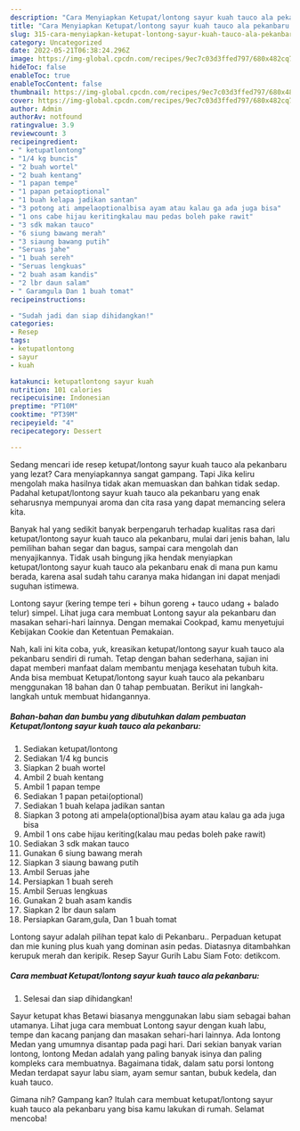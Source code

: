```yaml
---
description: "Cara Menyiapkan Ketupat/lontong sayur kuah tauco ala pekanbaru yang Bikin Ngiler, Buat Buka Puasa}"
title: "Cara Menyiapkan Ketupat/lontong sayur kuah tauco ala pekanbaru yang Bikin Ngiler, Buat Buka Puasa}"
slug: 315-cara-menyiapkan-ketupat-lontong-sayur-kuah-tauco-ala-pekanbaru-yang-bikin-ngiler-buat-buka-puasa
category: Uncategorized
date: 2022-05-21T06:38:24.296Z
image: https://img-global.cpcdn.com/recipes/9ec7c03d3ffed797/680x482cq70/ketupatlontong-sayur-kuah-tauco-ala-pekanbaru-foto-resep-utama.jpg
hideToc: false
enableToc: true
enableTocContent: false
thumbnail: https://img-global.cpcdn.com/recipes/9ec7c03d3ffed797/680x482cq70/ketupatlontong-sayur-kuah-tauco-ala-pekanbaru-foto-resep-utama.jpg
cover: https://img-global.cpcdn.com/recipes/9ec7c03d3ffed797/680x482cq70/ketupatlontong-sayur-kuah-tauco-ala-pekanbaru-foto-resep-utama.jpg
author: Admin
authorAv: notfound
ratingvalue: 3.9
reviewcount: 3
recipeingredient:
- " ketupatlontong"
- "1/4 kg buncis"
- "2 buah wortel"
- "2 buah kentang"
- "1 papan tempe"
- "1 papan petaioptional"
- "1 buah kelapa jadikan santan"
- "3 potong ati ampelaoptionalbisa ayam atau kalau ga ada juga bisa"
- "1 ons cabe hijau keritingkalau mau pedas boleh pake rawit"
- "3 sdk makan tauco"
- "6 siung bawang merah"
- "3 siaung bawang putih"
- "Seruas jahe"
- "1 buah sereh"
- "Seruas lengkuas"
- "2 buah asam kandis"
- "2 lbr daun salam"
- " Garamgula Dan 1 buah tomat"
recipeinstructions:

- "Sudah jadi dan siap dihidangkan!"
categories:
- Resep
tags:
- ketupatlontong
- sayur
- kuah

katakunci: ketupatlontong sayur kuah 
nutrition: 101 calories
recipecuisine: Indonesian
preptime: "PT10M"
cooktime: "PT39M"
recipeyield: "4"
recipecategory: Dessert

---
```



Sedang mencari ide resep ketupat/lontong sayur kuah tauco ala pekanbaru yang lezat? Cara menyiapkannya sangat gampang. Tapi Jika keliru mengolah maka hasilnya tidak akan memuaskan dan bahkan tidak sedap. Padahal ketupat/lontong sayur kuah tauco ala pekanbaru yang enak seharusnya mempunyai aroma dan cita rasa yang dapat memancing selera kita.


Banyak hal yang sedikit banyak berpengaruh terhadap kualitas rasa dari ketupat/lontong sayur kuah tauco ala pekanbaru, mulai dari jenis bahan, lalu pemilihan bahan segar dan bagus, sampai cara mengolah dan menyajikannya. Tidak usah bingung jika hendak menyiapkan ketupat/lontong sayur kuah tauco ala pekanbaru enak di mana pun kamu berada, karena asal sudah tahu caranya maka hidangan ini dapat menjadi suguhan istimewa.

Lontong sayur (kering tempe teri + bihun goreng + tauco udang + balado telur) simpel. Lihat juga cara membuat Lontong sayur ala pekanbaru dan masakan sehari-hari lainnya. Dengan memakai Cookpad, kamu menyetujui Kebijakan Cookie dan Ketentuan Pemakaian.


Nah, kali ini kita coba, yuk, kreasikan ketupat/lontong sayur kuah tauco ala pekanbaru sendiri di rumah. Tetap dengan bahan sederhana, sajian ini dapat memberi manfaat dalam membantu menjaga kesehatan tubuh kita. Anda bisa membuat Ketupat/lontong sayur kuah tauco ala pekanbaru menggunakan 18 bahan dan 0 tahap pembuatan. Berikut ini langkah-langkah untuk membuat hidangannya.

<!--inarticleads1-->

##### Bahan-bahan dan bumbu yang dibutuhkan dalam pembuatan Ketupat/lontong sayur kuah tauco ala pekanbaru:

1. Sediakan  ketupat/lontong
1. Sediakan 1/4 kg buncis
1. Siapkan 2 buah wortel
1. Ambil 2 buah kentang
1. Ambil 1 papan tempe
1. Sediakan 1 papan petai(optional)
1. Sediakan 1 buah kelapa jadikan santan
1. Siapkan 3 potong ati ampela(optional)bisa ayam atau kalau ga ada juga bisa
1. Ambil 1 ons cabe hijau keriting(kalau mau pedas boleh pake rawit)
1. Sediakan 3 sdk makan tauco
1. Gunakan 6 siung bawang merah
1. Siapkan 3 siaung bawang putih
1. Ambil Seruas jahe
1. Persiapkan 1 buah sereh
1. Ambil Seruas lengkuas
1. Gunakan 2 buah asam kandis
1. Siapkan 2 lbr daun salam
1. Persiapkan  Garam,gula, Dan 1 buah tomat


Lontong sayur adalah pilihan tepat kalo di Pekanbaru.. Perpaduan ketupat dan mie kuning plus kuah yang dominan asin pedas. Diatasnya ditambahkan kerupuk merah dan keripik. Resep Sayur Gurih Labu Siam Foto: detikcom. 

<!--inarticleads2-->

##### Cara membuat Ketupat/lontong sayur kuah tauco ala pekanbaru:


1. Selesai dan siap dihidangkan!

Sayur ketupat khas Betawi biasanya menggunakan labu siam sebagai bahan utamanya. Lihat juga cara membuat Lontong sayur dengan kuah labu, tempe dan kacang panjang dan masakan sehari-hari lainnya. Ada lontong Medan yang umumnya disantap pada pagi hari. Dari sekian banyak varian lontong, lontong Medan adalah yang paling banyak isinya dan paling kompleks cara membuatnya. Bagaimana tidak, dalam satu porsi lontong Medan terdapat sayur labu siam, ayam semur santan, bubuk kedela, dan kuah tauco. 

Gimana nih? Gampang kan? Itulah cara membuat ketupat/lontong sayur kuah tauco ala pekanbaru yang bisa kamu lakukan di rumah. Selamat mencoba!
